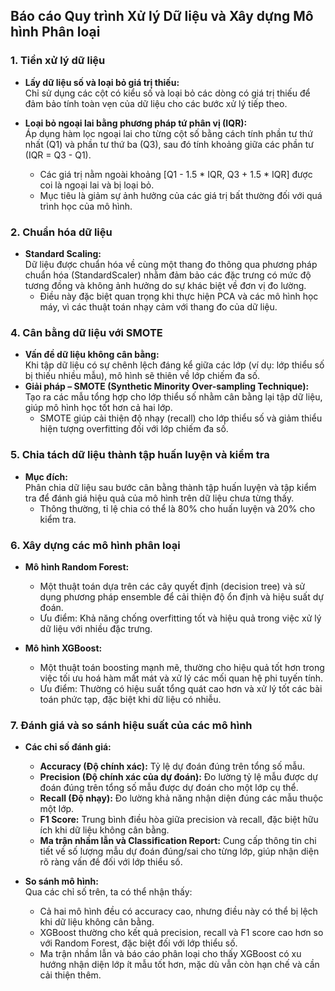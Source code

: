 
## Báo cáo Quy trình Xử lý Dữ liệu và Xây dựng Mô hình Phân loại

### 1. Tiền xử lý dữ liệu

- **Lấy dữ liệu số và loại bỏ giá trị thiếu:**  
  Chỉ sử dụng các cột có kiểu số và loại bỏ các dòng có giá trị thiếu để đảm bảo tính toàn vẹn của dữ liệu cho các bước xử lý tiếp theo.

- **Loại bỏ ngoại lai bằng phương pháp tứ phân vị (IQR):**  
  Áp dụng hàm lọc ngoại lai cho từng cột số bằng cách tính phần tư thứ nhất (Q1) và phần tư thứ ba (Q3), sau đó tính khoảng giữa các phần tư (IQR = Q3 - Q1).  
  - Các giá trị nằm ngoài khoảng [Q1 - 1.5 * IQR, Q3 + 1.5 * IQR] được coi là ngoại lai và bị loại bỏ.  
  - Mục tiêu là giảm sự ảnh hưởng của các giá trị bất thường đối với quá trình học của mô hình.

### 2. Chuẩn hóa dữ liệu

- **Standard Scaling:**  
  Dữ liệu được chuẩn hóa về cùng một thang đo thông qua phương pháp chuẩn hóa (StandardScaler) nhằm đảm bảo các đặc trưng có mức độ tương đồng và không ảnh hưởng do sự khác biệt về đơn vị đo lường.  
  - Điều này đặc biệt quan trọng khi thực hiện PCA và các mô hình học máy, vì các thuật toán nhạy cảm với thang đo của dữ liệu.



### 4. Cân bằng dữ liệu với SMOTE

- **Vấn đề dữ liệu không cân bằng:**  
  Khi tập dữ liệu có sự chênh lệch đáng kể giữa các lớp (ví dụ: lớp thiểu số bị thiếu nhiều mẫu), mô hình sẽ thiên về lớp chiếm đa số.
- **Giải pháp – SMOTE (Synthetic Minority Over-sampling Technique):**  
  Tạo ra các mẫu tổng hợp cho lớp thiểu số nhằm cân bằng lại tập dữ liệu, giúp mô hình học tốt hơn cả hai lớp.  
  - SMOTE giúp cải thiện độ nhạy (recall) cho lớp thiểu số và giảm thiểu hiện tượng overfitting đối với lớp chiếm đa số.

### 5. Chia tách dữ liệu thành tập huấn luyện và kiểm tra

- **Mục đích:**  
  Phân chia dữ liệu sau bước cân bằng thành tập huấn luyện và tập kiểm tra để đánh giá hiệu quả của mô hình trên dữ liệu chưa từng thấy.  
  - Thông thường, tỉ lệ chia có thể là 80% cho huấn luyện và 20% cho kiểm tra.

### 6. Xây dựng các mô hình phân loại

- **Mô hình Random Forest:**  
  - Một thuật toán dựa trên các cây quyết định (decision tree) và sử dụng phương pháp ensemble để cải thiện độ ổn định và hiệu suất dự đoán.
  - Ưu điểm: Khả năng chống overfitting tốt và hiệu quả trong việc xử lý dữ liệu với nhiều đặc trưng.
  
- **Mô hình XGBoost:**  
  - Một thuật toán boosting mạnh mẽ, thường cho hiệu quả tốt hơn trong việc tối ưu hoá hàm mất mát và xử lý các mối quan hệ phi tuyến tính.
  - Ưu điểm: Thường có hiệu suất tổng quát cao hơn và xử lý tốt các bài toán phức tạp, đặc biệt khi dữ liệu có nhiễu.

### 7. Đánh giá và so sánh hiệu suất của các mô hình

- **Các chỉ số đánh giá:**  
  - **Accuracy (Độ chính xác):** Tỷ lệ dự đoán đúng trên tổng số mẫu.  
  - **Precision (Độ chính xác của dự đoán):** Đo lường tỷ lệ mẫu được dự đoán đúng trên tổng số mẫu được dự đoán cho một lớp cụ thể.  
  - **Recall (Độ nhạy):** Đo lường khả năng nhận diện đúng các mẫu thuộc một lớp.  
  - **F1 Score:** Trung bình điều hòa giữa precision và recall, đặc biệt hữu ích khi dữ liệu không cân bằng.  
  - **Ma trận nhầm lẫn và Classification Report:** Cung cấp thông tin chi tiết về số lượng mẫu dự đoán đúng/sai cho từng lớp, giúp nhận diện rõ ràng vấn đề đối với lớp thiểu số.

- **So sánh mô hình:**  
  Qua các chỉ số trên, ta có thể nhận thấy:
  - Cả hai mô hình đều có accuracy cao, nhưng điều này có thể bị lệch khi dữ liệu không cân bằng.
  - XGBoost thường cho kết quả precision, recall và F1 score cao hơn so với Random Forest, đặc biệt đối với lớp thiểu số.
  - Ma trận nhầm lẫn và báo cáo phân loại cho thấy XGBoost có xu hướng nhận diện lớp ít mẫu tốt hơn, mặc dù vẫn còn hạn chế và cần cải thiện thêm.


